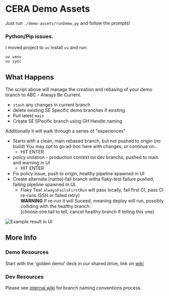# CERA Demo Assets

Just run `./demo-assets/runDemo.py` and follow the prompts!

### Python/Pip issues.

I moved project to `uv` install `uv` and run:
```
uv venv
uv sync
```


## What Happens

The script above will manage the creation and rebasing of your demo branch to ABC - Always Be Current.

- `stash` any changes in current branch
- delete existing SE Specific demo branches if existing
- Pull latest `main`
- Create SE SPecific branch using GH Handle naming
  

Additionally it will walk through a series of "experiences"

- Starts with a clean, main rebased branch, but not pushed to origin (no build)
  You may opt to go ad-hoc here with changes, or continue on..
  - HIT ENTER
- policy violation - production context on dev branchs, pushed to main and warning in UI
  - HIT ENTER
- Fix policy issue, push to origin, healthy pipeline spawned in UI
- Create alternate [name]-fail branch witha flaky-test failure pushed, failing pipeline spawned in UI.
  - Flaky Test `alwaysFailsFirstRun` will pass locally, fail first CI, pass CI re-runs (SSH or failed retry)  
  **WARNING** If re-run it will Suceed, meaning deploy will run, possibly colliding with the healthy branch.  
  (choose one tail to tell, cancel healthy branch if telling this one)
  
![Example result in UI](resources/ui-result.png)

## More Info

### Demo Resources

Start with the 'golden demo' deck in our shared drive, link on [wiki](https://circleci.atlassian.net/wiki/spaces/REV/pages/6836781833/Demoing+for+Discovery)

### Dev Resources

Please see [internal wiki](https://circleci.atlassian.net/wiki/spaces/CE/pages/6826524690/CERA+Demo+App+-+git+Branching+and+Naming+Conventions) for branch naming conventions process.